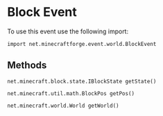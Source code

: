 # Block Event

To use this event use the following import:
```groovy:no-line-numbers
import net.minecraftforge.event.world.BlockEvent
```

## Methods
```groovy:no-line-numbers
net.minecraft.block.state.IBlockState getState()
```

```groovy:no-line-numbers
net.minecraft.util.math.BlockPos getPos()
```

```groovy:no-line-numbers
net.minecraft.world.World getWorld()
```
